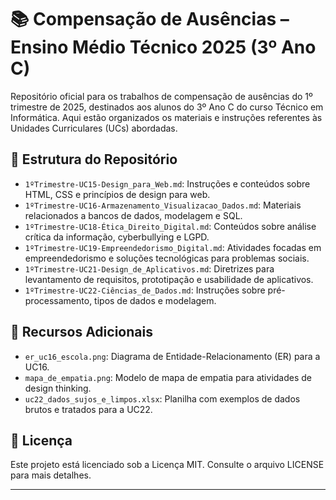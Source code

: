 # 📚 Compensação de Ausências – Ensino Médio Técnico 2025 (3º Ano C)

Repositório oficial para os trabalhos de compensação de ausências do 1º trimestre de 2025, destinados aos alunos do 3º Ano C do curso Técnico em Informática. Aqui estão organizados os materiais e instruções referentes às Unidades Curriculares (UCs) abordadas.

## 📁 Estrutura do Repositório

- `1ºTrimestre-UC15-Design_para_Web.md`: Instruções e conteúdos sobre HTML, CSS e princípios de design para web.
- `1ºTrimestre-UC16-Armazenamento_Visualizacao_Dados.md`: Materiais relacionados a bancos de dados, modelagem e SQL.
- `1ºTrimestre-UC18-Ética_Direito_Digital.md`: Conteúdos sobre análise crítica da informação, cyberbullying e LGPD.
- `1ºTrimestre-UC19-Empreendedorismo_Digital.md`: Atividades focadas em empreendedorismo e soluções tecnológicas para problemas sociais.
- `1ºTrimestre-UC21-Design_de_Aplicativos.md`: Diretrizes para levantamento de requisitos, prototipação e usabilidade de aplicativos.
- `1ºTrimestre-UC22-Ciências_de_Dados.md`: Instruções sobre pré-processamento, tipos de dados e modelagem.

## 📎 Recursos Adicionais

- `er_uc16_escola.png`: Diagrama de Entidade-Relacionamento (ER) para a UC16.
- `mapa_de_empatia.png`: Modelo de mapa de empatia para atividades de design thinking.
- `uc22_dados_sujos_e_limpos.xlsx`: Planilha com exemplos de dados brutos e tratados para a UC22.

## 📝 Licença

Este projeto está licenciado sob a Licença MIT. Consulte o arquivo LICENSE para mais detalhes.

------

